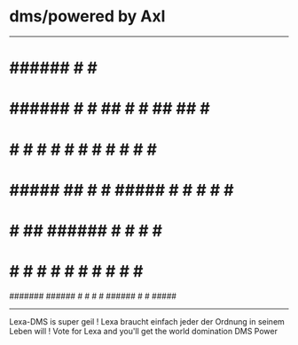 # dms/powered by Axl

____________________________________________________________

#                                  ######  #     #  #####  
#       ###### #    #   ##         #     # ##   ## #     # 
#       #       #  #   #  #        #     # # # # # #       
#       #####    ##   #    # ##### #     # #  #  #  #####  
#       #        ##   ######       #     # #     #       # 
#       #       #  #  #    #       #     # #     # #     # 
####### ###### #    # #    #       ######  #     #  #####  

____________________________________________________________

Lexa-DMS is super geil !
Lexa braucht einfach jeder der Ordnung in seinem Leben will !
Vote for Lexa and you'll get the world domination DMS Power
